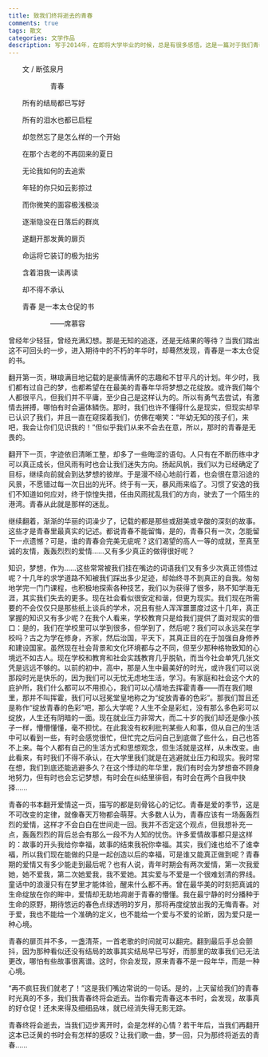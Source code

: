 ```yaml
---
title: 致我们终将逝去的青春
comments: true
tags: 散文
categories: 文学作品
description: 写于2014年，在即将大学毕业的时候，总是有很多感悟，这是一篇对于我们青春的感悟的散文，以祭奠我们逝去的青春。
---
```

　　文 / 断弦泉月


　　　　　　青春


　　所有的结局都已写好



　　所有的泪水也都已启程



　　却忽然忘了是怎么样的一个开始



　　在那个古老的不再回来的夏日



　　无论我如何的去追索



　　年轻的你只如云影掠过



　　而你微笑的面容极浅极淡



　　逐渐隐没在日落后的群岚



　　遂翻开那发黄的扉页



　　命运将它装订的极为拙劣



　　含着泪我一读再读 


　　却不得不承认


　　青春 是一本太仓促的书 


　　　　　　——席慕容


曾经年少轻狂，曾经充满幻想。那是无知的追逐，还是无结果的等待？当我们踏出这不可回头的一步，进入期待中的不朽的年华时，却蓦然发现，青春是一本太仓促的书。


翻开第一页，琳琅满目地记载的是豪情满怀的志趣和不甘平凡的计划。年少时，我们都有过自己的梦，也都希望在在最美的青春年华将梦想之花绽放。或许我们每个人都很平凡，但我们并不平庸，至少自己是这样认为的。所以有勇气去尝试，有激情去拼搏，哪怕有时会遍体鳞伤。那时，我们也许不懂得什么是现实，但现实却早已认识了我们，并且一直在窥探着我们，仿佛在嘲笑：“年幼无知的孩子们，来吧，我会让你们见识我的！”但似乎我们从来不会去在意，所以，那时的青春是无畏的。


翻开下一页，字迹依旧清晰工整，却多了一些晦涩的语句。人只有在不断历练中才可以真正成长，但风雨有时也会让我们迷失方向。扬起风帆，我们以为已经确定了目标，继续向前就会到达梦想的彼岸。于是漫不经心地前行着，也会很在意沿途的风景，不愿错过每一次日出的光环。终于有一天，暴风雨来临了。习惯了安逸的我们不知道如何应对，终于惊惶失措，任由风雨扰乱我们的方向，驶去了一个陌生的港湾。青春从此就是那样的迷乱。


继续翻着，渐渐的华丽的词澡少了，记载的都是那些或甜美或辛酸的深刻的故事。这些才是青春里最真实的记述。都说青春不能留悔，是的，青春只有一次，怎能留下一点遗憾？可是，谁的青春会完美无疵呢？这们渴望的高人一等的成就，至真至诚的友情，轰轰烈烈的爱情……又有多少真正的做得很好呢？


知识，梦想，作为……这些常常被我们挂在嘴边的词语我们又有多少次真正领悟过呢？十几年的求学道路不知被我们踩出多少足迹，却始终寻不到真正的自我。匆匆地学完一门门课程，也积极地探索各种技艺，我们以为获得了很多，熟不知学海无涯，其实我们失去的更多。现在社会看似很安定和谐，但更为现实。我们现在所需要的不会仅仅只是那些纸上谈兵的学术，况且有些人浑浑噩噩度过这十几年，真正掌握的知识又有多少呢？在我个人看来，学校教育只是给我们提供了面对现实的借口：是的，我们在学校里可以学到很多，但学到了，然后呢？我们可以永远呆在学校吗？古之为学在修身，齐家，然后治国，平天下，其真正目的在于加强自身修养和建设国家。虽然现在社会背景和文化环境都与之不同，但至少那种格物致知的心境远不如古人。现在学校和教育和社会实践教育几乎脱轨，而当今社会单凭几张文凭是远远不够的。以前的初中，高中，那是人生中最美好的时光，或许我们可以说那段时光是快乐的，因为我们可以无忧无虑地生活，学习。有家庭和社会这个大的庇护所，我们什么都可以不用担心，我们可以心情地去挥霍青春――而在我们眼里，那并不叫挥霍，我们可以冠冕堂皇地称之为“绽放青春的色彩”。那我们暂且还是称作“绽放青春的色彩”吧，那么大学呢？人生不全是彩虹，没有那么多色彩可以绽放，人生还有阴暗的一面。现在就业压力非常大，而二十岁的我们却还是像小孩子一样，懵懵懂懂，毫不担忧。在此我没有权利批判某些人和事，但从自己的生活中可以看到一些，有时会感觉很忙，但忙完之后问自己到底做了些什么，自己也答不上来。每个人都有自己的生活方式和思想观念，但生活就是这样，从未改变。由此看来，有时我们不得不承认，在大学里我们就是在逃避就业压力和现实。我时常在想，我们到底还能逃避多久？在这个悸动的年华里，我们有时会为梦想奋不顾身地努力，但有时也会忘记梦想，有时会在纠结里徘徊，有时会在两个自我中抉择……


青春的书本翻开爱情这一页，描写的都是刻骨铭心的记忆。青春是爱的季节，这是不可改变的定律，就像春天万物都会萌芽。大多数人认为，青春应该有一场轰轰烈烈的爱情，这样才不会白白在世间走一回。我并不否定这个观点，但我想补充一点，轰轰烈烈的背后总会有那么一段不为人知的忧伤。许多爱情故事都只是这样的：故事的开头我给你幸福，故事的结束我祝你幸福。其实，我们谁也给不了谁幸福，所以我们现在能做的只是一起创造以后的幸福，可是谁又能真正做到呢？青春期的爱情又有多少能走到最后呢？也有人说，青年时期会有两次爱情，第一次我爱她，她不爱我，第二次她爱我，我不爱她。其实爱与不爱是一个很难划清的界线。童话中的浪漫只有在梦里才能体验，醒来什么都不再。曾在最华美的时刻把真诚的生命绽放在你的眸中，爱情却无助地凋谢于青春的懵懂。我在最宁静的时分播种于生命的原野，期待悠远的春色点绿透明的岁月，那将再度绽放出我的无悔青春。对于爱，我也不能给一个准确的定义，也不能给一个爱与不爱的论断，因为爱只是一种心境。


青春的扉页并不多，一盏清茶，一首老歌的时间就可以翻完。翻到最后手总会颤抖，因为那种看似还没有结局的故事其实结局早已写好，而那里的故事我们已无法更改，哪怕有些故事很离谱。这时，你会发现，原来青春不是一段年华，而是一种心境。


“再不疯狂我们就老了！”这是我们嘴边常说的一句话。是的，上天留给我们的青春时光真的不多，我们我青春终将会逝去。当你看完青春这本书时，会发现，故事真的好仓促！还未来得及细细品味，就已经消失得无影无踪。


青春终将会逝去，当我们迈步离开时，会是怎样的心情？若干年后，当我们再翻开这本已泛黄的书时会有怎样的感叹？让我们歌一曲，梦一回，只为那终将逝去的青春……